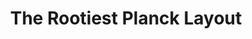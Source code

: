 ---
layout: layouts/keymapdb_entry.njk
OS: []
keymap_author: rootiest
firmware: QMK
hasHomeRowMods: False
hasLetterOnThumb: False
hasVerticalCombos: False
thumb: https://github.com/rootiest/rootiest.github.io/raw/main/img/rootiest-planck_legend.png
imageDate: idk
keyCount: 48
keyboard: Planck
languages: ['English']
layerCount: 10
title: "The Rootiest Planck Layout"
split: False
stagger: ortholinear
summary: 
keymap_url: https://github.com/rootiest/qmk_firmware/tree/master/keyboards/planck/keymaps/rootiest
writeup: https://github.com/rootiest/qmk_firmware/tree/master/keyboards/planck/keymaps/rootiest/readme.md
---